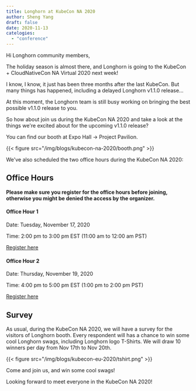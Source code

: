 ```yaml
---
title: Longhorn at KubeCon NA 2020
author: Sheng Yang
draft: false
date: 2020-11-13
catelogies:
  - "conference"
---
```


Hi Longhorn community members,

The holiday season is almost there, and Longhorn is going to the KubeCon + CloudNativeCon NA Virtual 2020 next week!

I know, I know, it just has been three months after the last KubeCon. But many things has happened, including a delayed Longhorn v1.1.0 release...

At this moment, the Longhorn team is still busy working on bringing the best possible v1.1.0 release to you.

So how about join us during the KubeCon NA 2020 and take a look at the things we're excited about for the upcoming v1.1.0 release?

You can find our booth at Expo Hall -> Project Pavilion.

{{< figure src="/img/blogs/kubecon-na-2020/booth.png" >}}

We've also scheduled the two office hours during the KubeCon NA 2020:

## Office Hours

**Please make sure you register for the office hours before joining, otherwise you might be denied the access by the organizer.**

#### Office Hour 1

Date: Tuesday, November 17, 2020

Time: 2:00 pm to 3:00 pm EST (11:00 am to 12:00 am PST)

[Register here](https://zoom.us/webinar/register/WN_vsZasbQ-Sfe5_Q4K4lsSCw)

#### Office Hour 2

Date: Thursday, November 19, 2020

Time: 4:00 pm to 5:00 pm EST (1:00 pm to 2:00 pm PST)

[Register here](https://zoom.us/webinar/register/WN_7w8m27RbQYCuyZ6_GTIZvg)

## Survey

As usual, during the KubeCon NA 2020, we will have a survey for the visitors of Longhorn booth. Every respondent will has a chance to win some cool Longhorn swags, including Longhorn logo T-Shirts. We will draw 10 winners per day from Nov 17th to Nov 20th.

{{< figure src="/img/blogs/kubecon-eu-2020/tshirt.png" >}}

Come and join us, and win some cool swags!

Looking forward to meet everyone in the KubeCon NA 2020!

